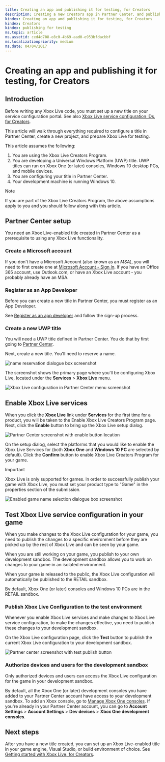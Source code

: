 ```yaml
---
title: Creating an app and publishing it for testing, for Creators
description: Creating a new Creators app in Partner Center, and publishing it to the test environment.
kindex: Creating an app and publishing it for testing, for Creators
kindex: Creators
kindex: publishing for testing
ms.topic: article
ms.assetid: ced4d708-e8c0-4b69-aad0-e953bfdacbbf
ms.localizationpriority: medium
ms.date: 04/04/2017
---
```


# Creating an app and publishing it for testing, for Creators


## Introduction

Before writing any Xbox Live code, you must set up a new title on your service configuration portal.
See also [Xbox Live service configuration IDs, for Creators](../../../test-release/portal-config/live-service-config-ids-creators.md).

This article will walk through everything required to configure a title in Partner Center, create a new project, and prepare Xbox Live for testing.

This article assumes the following:
1. You are using the Xbox Live Creators Program.
2. You are developing a Universal Windows Platform (UWP) title.  UWP titles can run on Xbox One (or later) consoles, Windows 10 desktop PCs, and mobile devices.
3. You are configuring your title in Partner Center.
4. Your development machine is running Windows 10.

> [!NOTE]
> If you are part of the Xbox Live Creators Program, the above assumptions apply to you and you should follow along with this article.


## Partner Center setup

You need an Xbox Live-enabled title created in Partner Center as a prerequisite to using any Xbox Live functionality.


### Create a Microsoft account

If you don't have a Microsoft Account (also known as an *MSA*), you will need to first create one at [Microsoft Account - Sign In](https://go.microsoft.com/fwlink/p/?LinkID=254486).
If you have an Office 365 account, use Outlook.com, or have an Xbox Live account - you probably already have an MSA.


### Register as an App Developer

Before you can create a new title in Partner Center, you must register as an App Developer.

See [Register as an app developer](https://developer.microsoft.com/store/register) and follow the sign-up process.


### Create a new UWP title

You will need a UWP title defined in Partner Center. You do that by first going to [Partner Center](https://partner.microsoft.com/dashboard).

Next, create a new title. You'll need to reserve a name.

![name reservation dialogue box screenshot](live-create-and-test-creators-title-images/first_xbltitle_newapp.png)

The screenshot shows the primary page where you'll be configuring Xbox Live, located under the **Services** > **Xbox Live** menu.

![Xbox Live configuration in Partner Center menu screenshot](live-create-and-test-creators-title-images/creators_udc_xboxlive_page.png)


## Enable Xbox Live services

When you click the **Xbox Live** link under **Services** for the first time for a product, you will be taken to the Enable Xbox Live Creators Program page.  
Next, click the **Enable** button to bring up the Xbox Live setup dialog.

![Partner Center screenshot with enable button location](live-create-and-test-creators-title-images/creators_udc_xboxlive_enable.png)

On the setup dialog, select the platforms that you would like to enable the Xbox Live Services for (both **Xbox One** and **Windows 10 PC** are selected by default).
Click the **Confirm** button to enable Xbox Live Creators Program for your game.

> [!IMPORTANT]
> Xbox Live is only supported for games. In order to successfully publish your game with Xbox Live, you must set your product type to "Game" in the properties section of the submission.

![Enabled game name selection dialogue box screenshot](live-create-and-test-creators-title-images/creators_udc_xboxlive_enable_dialog.png)


## Test Xbox Live service configuration in your game

When you make changes to the Xbox Live configuration for your game, you need to publish the changes to a specific environment before they are picked up by the rest of Xbox Live and can be seen by your game.

When you are still working on your game, you publish to your own development sandbox.
The development sandbox allows you to work on changes to your game in an isolated environment.

When your game is released to the public, the Xbox Live configuration will automatically be published to the RETAIL sandbox.

By default, Xbox One (or later) consoles and Windows 10 PCs are in the RETAIL sandbox.


### Publish Xbox Live Configuration to the test environment

Whenever you enable Xbox Live services and make changes to Xbox Live service configuration, to make the changes effective, you need to publish these changes to your development sandbox.

On the Xbox Live configuration page, click the **Test** button to publish the current Xbox Live configuration to your development sandbox.

![Partner center screenshot with test publish button](live-create-and-test-creators-title-images/creators_udc_xboxlive_config_test.png)


### Authorize devices and users for the development sandbox

Only authorized devices and users can access the Xbox Live configuration for the game in your development sandbox.

By default, all the Xbox One (or later) development consoles you have added to your Partner Center account have access to your development sandbox.
To add an Xbox console, go to [Manage Xbox One consoles](https://partner.microsoft.com/xboxconfig/devices).
If you're already in your Partner Center account, you can go to **Account Settings** > **Account Settings** > **Dev devices** > **Xbox One development consoles**.


## Next steps

After you have a new title created, you can set up an Xbox Live-enabled title in your game engine, Visual Studio, or build environment of choice.
See [Getting started with Xbox Live, for Creators](live-get-started-creators.md).
